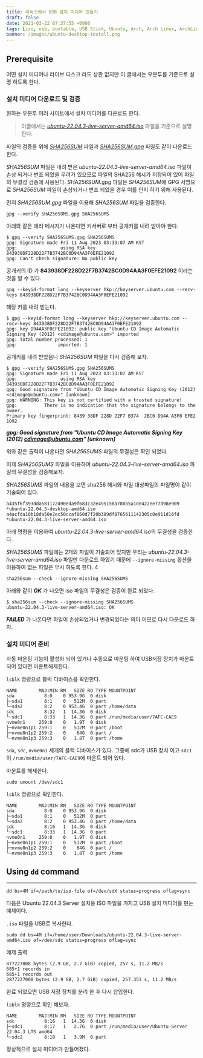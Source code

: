 ```yaml
---
title: 리눅스에서 USB 설치 미디어 만들기
draft: false
date: 2021-03-22 07:37:55 +0900
tags: [iso, usb, bootable, USB Stick, Ubuntu, Arch, Arch Linux, ArchLinux]
banner: /images/ubuntu-desktop-install.png
---
```


## Prerequisite

어떤 설치 미디어나 라이브 디스크 라도 상관 없지만 이 글에서는 우분투를 기준으로 설명 하도록 한다. 

### 설치 미디어 다운로드 및 검증

원하는 우분투 미러 사이트에서 설치 미디어를 다운로드 한다.  

> 이글에서는 [*ubuntu-22.04.3-live-server-amd64.iso*](https://mirror.kakao.com/ubuntu-releases/22.04.3/ubuntu-22.04.3-live-server-amd64.iso) 파일을 기준으로 설명 한다. 

파일의 검증을 위해 [*SHA256SUM*](https://mirror.kakao.com/ubuntu-releases/22.04.3/SHA256SUMS) 파일과 [*SHA256SUM.gpg*](https://mirror.kakao.com/ubuntu-releases/22.04.3/SHA256SUMS.gpg) 파일도 같이 다운로드 한다. 

*SHA256SUM* 파일은 내려 받은 *ubuntu-22.04.3-live-server-amd64.iso* 파일이 손상 되거나 변조 되었을 우려가 있으므로 파일의 SHA256 해시가 저장되어 있어 파일의 무결성 검증에 사용된다. *SHA256SUM.gpg* 파일은 *SHA256SU*M에 GPG 서명으로 *SHA256SUM* 파일이 손상되거나 변조 되었을 경우 이를 인지 하기 위해 사용된다. 

먼저 *SHA256SUM.gpg* 파일을 이용해 *SHA256SUM* 파일을 검증한다.

```shell
gpg --verify SHA256SUMS.gpg SHA256SUMS
```

아래와 같은 에러 메시지가 나온다면 키서버로 부터 공개키를 내려 받아야 한다. 

```shell
$ gpg --verify SHA256SUMS.gpg SHA256SUMS
gpg: Signature made Fri 11 Aug 2023 03:33:07 AM KST
gpg:                using RSA key 843938DF228D22F7B3742BC0D94AA3F0EFE21092
gpg: Can't check signature: No public key
```

공개키의 ID 가 **843938DF228D22F7B3742BC0D94AA3F0EFE21092** 이라는 것을 알 수 있다. 

```
gpg --keyid-format long --keyserver hkp://keyserver.ubuntu.com --recv-keys 843938DF228D22F7B3742BC0D94AA3F0EFE21092
```

해당 키를 내려 받는다. 

```
$ gpg --keyid-format long --keyserver hkp://keyserver.ubuntu.com --recv-keys 843938DF228D22F7B3742BC0D94AA3F0EFE21092
gpg: key D94AA3F0EFE21092: public key "Ubuntu CD Image Automatic Signing Key (2012) <cdimage@ubuntu.com>" imported
gpg: Total number processed: 1
gpg:               imported: 1
```

공개키를 내려 받았음니 *SHA256SUM* 파일을 다시 검증해 보자.


```shell
$ gpg --verify SHA256SUMS.gpg SHA256SUMS
gpg: Signature made Fri 11 Aug 2023 03:33:07 AM KST
gpg:                using RSA key 843938DF228D22F7B3742BC0D94AA3F0EFE21092
gpg: Good signature from "Ubuntu CD Image Automatic Signing Key (2012) <cdimage@ubuntu.com>" [unknown]
gpg: WARNING: This key is not certified with a trusted signature!
gpg:          There is no indication that the signature belongs to the owner.
Primary key fingerprint: 8439 38DF 228D 22F7 B374  2BC0 D94A A3F0 EFE2 1092
```

***gpg: Good signature from "Ubuntu CD Image Automatic Signing Key (2012) <cdimage@ubuntu.com>" [unknown]***

위와 같은 출력이 나온다면 *SHA256SUMS* 파일의 무결성은 확인 되었다. 

이제 *SHA256SUMS* 파일을 이용하여 *ubuntu-22.04.3-live-server-amd64.iso* 파일의 무결성을 검증해보자. 


*SHA256SUMS* 파일의 내용을 보면 sha256 해시와 파일 대상파일의 파일명이 같이 기술되어 있다. 

```
a435f6f393dda581172490eda9f683c32e495158a780b5a1de422ee77d98e909 *ubuntu-22.04.3-desktop-amd64.iso
a4acfda10b18da50e2ec50ccaf860d7f20b389df8765611142305c0e911d16fd *ubuntu-22.04.3-live-server-amd64.iso
```

아래 명령을 이용하여 *ubuntu-22.04.3-live-server-amd64.iso*의 무결성을 검증한다. 

*SHA256SUMS* 파일에는 2개의 파일이 기술되어 있지만 우리는 *ubuntu-22.04.3-live-server-amd64.iso* 파일만 다운로드 하였기 때문에 `--ignore-missing` 옵션을 이용하여 없는 파일은 무시 하도록 한다. 4


```
sha256sum --check --ignore-missing SHA256SUMS
```


아래와 같이 ***OK*** 가 나오면 iso 파일의 무결성은 검증이 완료 되었다. 
```shell
$ sha256sum --check --ignore-missing SHA256SUMS
ubuntu-22.04.3-live-server-amd64.iso: OK
```

***FAILED*** 가 나온다면 파일이 손상되었거나 변경되었다는 의미 이므로 다시 다운로드 하자. 


### 설치 미디어 준비 

자동 마운팅 기능이 활성화 되어 있거나 수동으로 마운팅 하여 USB저장 장치가 마운트 되어 있다면 마운트해제한다. 

`lsblk` 명령으로 블럭 디바이스를 확인한다. 

```shell
NAME        MAJ:MIN RM   SIZE RO TYPE MOUNTPOINT
sda           8:0    0 953.9G  0 disk 
├─sda1        8:1    0   512M  0 part 
└─sda2        8:2    0 953.4G  0 part /home/data
sdc           8:32   1  14.3G  0 disk 
└─sdc1        8:33   1  14.3G  0 part /run/media/user/7AFC-CAE9
nvme0n1     259:0    0   1.9T  0 disk 
├─nvme0n1p1 259:1    0   512M  0 part /boot
├─nvme0n1p2 259:2    0    64G  0 part /
└─nvme0n1p3 259:3    0   1.8T  0 part /home
```

`sda`, `sdc`, `nvme0n1` 세개의 블럭 디바이스가 있다. 그중에 sdc가 USB 장치 이고 `sdc1` 이 `/run/media/user/7AFC-CAE9`에 마운트 되어 있다. 

마운트를 해제한다. 



```
sudo umount /dev/sdc1
```

<!--more-->

`lsblk` 명령으로 확인한다. 

```
NAME        MAJ:MIN RM   SIZE RO TYPE MOUNTPOINT
sda           8:0    0 953.9G  0 disk 
├─sda1        8:1    0   512M  0 part 
└─sda2        8:2    0 953.4G  0 part /home/data
sdc           8:16   1  14.3G  0 disk 
└─sdc1        8:33   1  14.3G  0 part 
nvme0n1     259:0    0   1.9T  0 disk 
├─nvme0n1p1 259:1    0   512M  0 part /boot
├─nvme0n1p2 259:2    0    64G  0 part /
└─nvme0n1p3 259:3    0   1.8T  0 part /home
```

## Using `dd` command

---
```
dd bs=4M if=/path/to/iso-file of=/dev/sdX status=progress oflag=sync
```


다음은 Ubuntu 22.04.3 Server 설치용 ISO 파일을 가지고 USB 설치 미디어를 만는 예제이다. 


`.iso` 파일을 USB로 복사한다. 

```
sudo dd bs=4M if=/home/user/Downloads/ubuntu-22.04.3-live-server-amd64.iso of=/dev/sdc status=progress oflag=sync
```

예제 출력

```
877227008 bytes (2.9 GB, 2.7 GiB) copied, 257 s, 11.2 MB/s
685+1 records in
685+1 records out
2877227008 bytes (2.9 GB, 2.7 GiB) copied, 257.353 s, 11.2 MB/s
```

완료 되었으면 USB 저장 장치를 분리 한 후 다시 삽입한다. 


`lsblk` 명령으로 확인 해보자.

```
NAME        MAJ:MIN RM   SIZE RO TYPE MOUNTPOINT
sdc           8:16   1  14.3G  0 disk 
├─sdc1        8:17   1   2.7G  0 part /run/media/user/Ubuntu-Server 22.04.3 LTS amd64
└─sdc2        8:18   1   3.9M  0 part 
```

정상적으로 설치 미디어가 만들어졌다. 